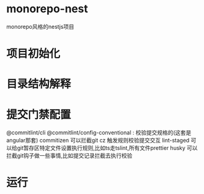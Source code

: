 # monorepo-nest
monorepo风格的nestjs项目

# 项目初始化

# 目录结构解释

# 提交门禁配置
@commitlint/cli @commitlint/config-conventional : 校验提交规格的(这套是angular那套)
commitizen 可以拦截git cz 触发规则校验提交交互
lint-staged 可以给git暂存区特定文件设置执行规则,比如ts走tslint,所有文件prettier
husky 可以拦截git钩子做一些事情,比如提交记录拦截去执行校验

# 运行
